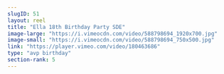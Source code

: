 ```yaml
---
slugID: 51 
layout: reel
title: "Ella 18th Birthday Party SDE"
image-large: "https://i.vimeocdn.com/video/588798694_1920x700.jpg"
image-small: "https://i.vimeocdn.com/video/588798694_750x500.jpg"
link: "https://player.vimeo.com/video/180463686"
type: "avp birthday"
section-rank: 5
---
```

